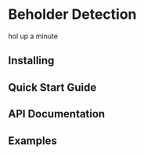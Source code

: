 # Beholder Detection

hol up a minute

## Installing

## Quick Start Guide

## API Documentation

## Examples
